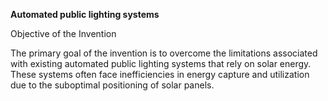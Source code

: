**Automated public lighting systems**

Objective of the Invention

The primary goal of the invention is to overcome the limitations associated with existing automated public lighting systems that rely on solar energy. These systems often face inefficiencies in energy capture and utilization due to the suboptimal positioning of solar panels.
